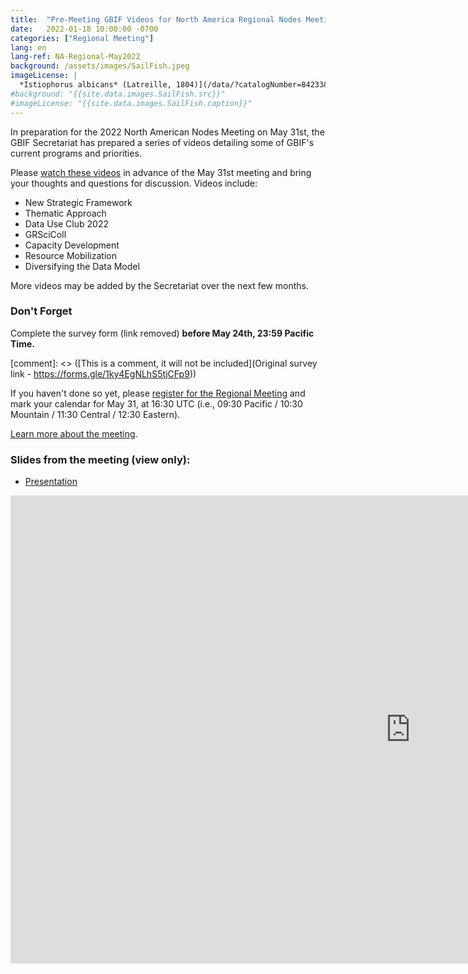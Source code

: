 ```yaml
---
title:  "Pre-Meeting GBIF Videos for North America Regional Nodes Meeting"
date:   2022-01-18 10:00:00 -0700
categories: ["Regional Meeting"]
lang: en
lang-ref: NA-Regional-May2022
background: /assets/images/SailFish.jpeg
imageLicense: |
  *Istiophorus albicans* (Latreille, 1804)](/data/?catalogNumber=84233&collectionCode=Ich&entity=863157020&view=TABLE) Harvard University M, Morris P J (2022). Museum of Comparative Zoology, Harvard University. Version 162.316. Museum of Comparative Zoology, Harvard University. Occurrence dataset https://doi.org/10.15468/p5rupv accessed via GBIF.org on 2022-05-22 (licensed under [CC BY-NC 4.0](https://creativecommons.org/licenses/by-nc/4.0/))
#background: "{{site.data.images.SailFish.src}}"
#imageLicense: "{{site.data.images.SailFish.caption}}"
---
```


In preparation for the 2022 North American Nodes Meeting on May 31st, the GBIF Secretariat has prepared a series of videos detailing some of GBIF's current programs and priorities.

Please [watch these videos](https://vimeo.com/showcase/9515918) in advance of the May 31st meeting and bring your thoughts and questions for discussion. Videos include:
- New Strategic Framework
- Thematic Approach
- Data Use Club 2022
- GRSciColl
- Capacity Development
- Resource Mobilization
- Diversifying the Data Model

More videos may be added by the Secretariat over the next few months.

### Don't Forget

Complete the survey form (link removed) **before May 24th, 23:59 Pacific Time.**

[comment]: <> ([This is a comment, it will not be included](Original survey link - https://forms.gle/1ky4EgNLhS5tjCFp9))

If you haven't done so yet, please [register for the Regional Meeting](https://umontreal.zoom.us/meeting/register/tZIkceqhrzMoHtMuOdI3XrQ14baTlE_Br3bg) and mark your calendar for May 31, at 16:30 UTC (i.e., 09:30 Pacific / 10:30 Mountain / 11:30 Central / 12:30 Eastern).

[Learn more about the meeting](https://www.gbif-north-america.org/post/2022/may-regional-meeting/).

### Slides from the meeting (view only):
* [Presentation](https://docs.google.com/presentation/d/1jMaSLb2IKSG5fQxMQCovncRe_d0jHRllBAz-mpyz3Qk/)
<iframe src="https://docs.google.com/presentation/d/e/2PACX-1vQdn7AsPXe923pxqoTr5bAVkY0iOqQdPN-JH0ViPpKIYaQwqO8b8kGZytOWnBwrevR2Mdtc7jipyjjv/embed?start=false&loop=false&delayms=3000" frameborder="0" width="1280" height="749" allowfullscreen="true" mozallowfullscreen="true" webkitallowfullscreen="true"></iframe>
